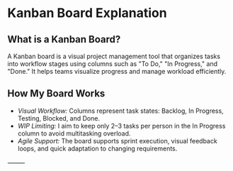 # Kanban Board Explanation

## What is a Kanban Board?

A Kanban board is a visual project management tool that organizes tasks into workflow stages using columns such as "To Do," "In Progress," and "Done." It helps teams visualize progress and manage workload efficiently.

## How My Board Works

- *Visual Workflow:* Columns represent task states: Backlog, In Progress, Testing, Blocked, and Done.
- *WIP Limiting:* I aim to keep only 2–3 tasks per person in the In Progress column to avoid multitasking overload.
- *Agile Support:* The board supports sprint execution, visual feedback loops, and quick adaptation to changing requirements.



⸻

